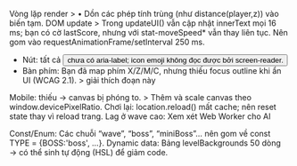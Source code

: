 <!--
  🎮 Zombie Survivor
  ✨ Version: 1.0.0
  🖋️ Tác giả: Dang

  📖 Mô tả trò chơi:
    Zombie Survivor là một tựa game 2D sinh tồn, nơi người chơi phải chiến đấu chống lại những đợt tấn công ngày càng mạnh mẽ của zombie.
    Game cung cấp hệ thống kỹ năng đa dạng, các vật phẩm hỗ trợ (Energy, Mana, HP, Hộp vật phẩm đặc biệt) rơi ngẫu nhiên từ zombie,
    cho phép người chơi nâng cấp sức mạnh và tồn tại lâu nhất có thể.

  📂 Cấu trúc file:
  |-- 🎮 Khởi tạo game & cấu hình Canvas
  |-- 🌀 Object Pooling (zombie, đạn, vật phẩm...)
  |-- 💥 Các hàm tiện ích (distance, quản lý object pooling)
  |-- 🎁 Quản lý vật phẩm rơi (dropItem, openItemBox)
  |-- 🔫 Xử lý kỹ năng, trạng thái và logic bắn
  |-- 🧟 Quản lý spawn Zombie & Boss
  |-- 🔄 Hàm update() - Cập nhật trạng thái game, logic nhặt vật phẩm
  |-- 🎨 Hàm draw() - Hiển thị player, zombie, vật phẩm, hiệu ứng...
  |-- 📌 Quản lý UI, Overlay, giao diện, và các nút bấm điều khiển.
-->

Vòng lặp render > • Dồn các phép tính trùng (như distance(player,z)) vào biến tạm.
DOM update > Trong updateUI() vẫn cập nhật innerText mọi 16 ms; bạn có cờ lastScore, nhưng với stat-moveSpeed\* vẫn thay liên tục. Nên gom vào requestAnimationFrame/setInterval 250 ms.

- Nút: tất cả <button> chưa có aria-label; icon emoji không đọc được bởi screen-reader.
- Bàn phím: Bạn đã map phím X/Z/M/C, nhưng thiếu focus outline khi ẩn UI (WCAG 2.1). > giải thích đoạn này

Mobile: thiếu <meta name="viewport"> → canvas bị phóng to. > Thêm <meta viewport> và scale canvas theo window.devicePixelRatio.
Chơi lại: location.reload() mất cache; nên reset state thay vì reload trang.
Lag ở wave cao: Xem xét Web Worker cho AI

Const/Enum: Các chuỗi “wave”, “boss”, “miniBoss”… nên gom về const TYPE = {BOSS:'boss', …}.
Dynamic data: Bảng levelBackgrounds 50 dòng → có thể sinh tự động (HSL) để giảm code.
